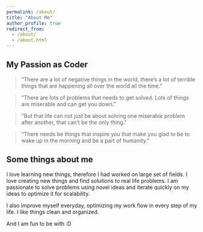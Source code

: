 ```yaml
---
permalink: /about/
title: "About Me"
author_profile: true
redirect_from: 
  - /about/
  - /about.html
---
```


## My Passion as Coder

>"There are a lot of negative things in the world, there’s a lot of terrible things that are happening all over the world all the time."

>"There are lots of problems that needs to get solved. Lots of things are miserable and can get you down."

>"But that life can not just be about solving one miserable problem after another, that can’t be the only thing." 

>"There needs be things that inspire you that make you glad to be to wake up in the morning and be a part of humanity."

## Some things about me

I love learning new things, therefore I had worked on large set of fields. I love creating new things and find solutions to real life problems. I am passionate to solve problems using novel ideas and iterate quickly on my ideas to optimize it for scalability.

I also improve myself everyday, optimizing my work flow in every step of my life. I like things clean and organized.

And I am fun to be with :D